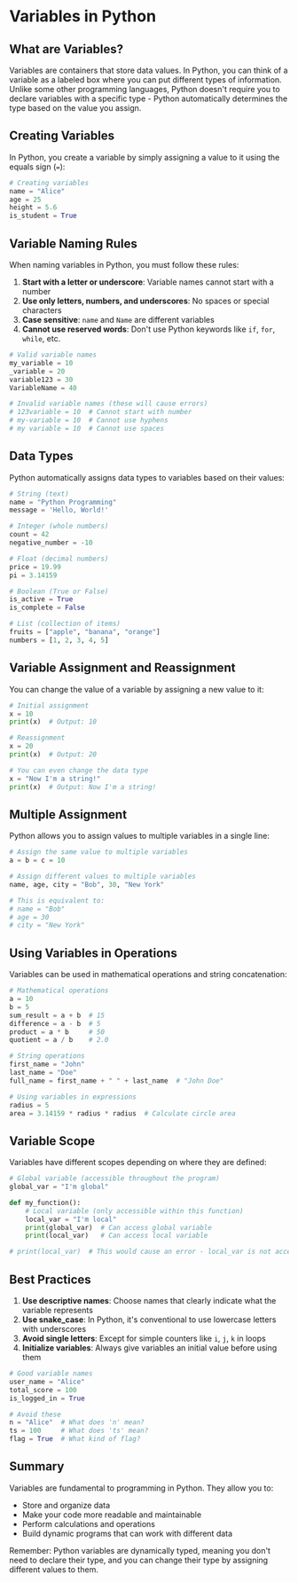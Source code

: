 # Variables in Python

## What are Variables?

Variables are containers that store data values. In Python, you can think of a variable as a labeled box where you can put different types of information. Unlike some other programming languages, Python doesn't require you to declare variables with a specific type - Python automatically determines the type based on the value you assign.

## Creating Variables

In Python, you create a variable by simply assigning a value to it using the equals sign (`=`):

```python
# Creating variables
name = "Alice"
age = 25
height = 5.6
is_student = True
```

## Variable Naming Rules

When naming variables in Python, you must follow these rules:

1. **Start with a letter or underscore**: Variable names cannot start with a number
2. **Use only letters, numbers, and underscores**: No spaces or special characters
3. **Case sensitive**: `name` and `Name` are different variables
4. **Cannot use reserved words**: Don't use Python keywords like `if`, `for`, `while`, etc.

```python
# Valid variable names
my_variable = 10
_variable = 20
variable123 = 30
VariableName = 40

# Invalid variable names (these will cause errors)
# 123variable = 10  # Cannot start with number
# my-variable = 10  # Cannot use hyphens
# my variable = 10  # Cannot use spaces
```

## Data Types

Python automatically assigns data types to variables based on their values:

```python
# String (text)
name = "Python Programming"
message = 'Hello, World!'

# Integer (whole numbers)
count = 42
negative_number = -10

# Float (decimal numbers)
price = 19.99
pi = 3.14159

# Boolean (True or False)
is_active = True
is_complete = False

# List (collection of items)
fruits = ["apple", "banana", "orange"]
numbers = [1, 2, 3, 4, 5]
```

## Variable Assignment and Reassignment

You can change the value of a variable by assigning a new value to it:

```python
# Initial assignment
x = 10
print(x)  # Output: 10

# Reassignment
x = 20
print(x)  # Output: 20

# You can even change the data type
x = "Now I'm a string!"
print(x)  # Output: Now I'm a string!
```

## Multiple Assignment

Python allows you to assign values to multiple variables in a single line:

```python
# Assign the same value to multiple variables
a = b = c = 10

# Assign different values to multiple variables
name, age, city = "Bob", 30, "New York"

# This is equivalent to:
# name = "Bob"
# age = 30
# city = "New York"
```

## Using Variables in Operations

Variables can be used in mathematical operations and string concatenation:

```python
# Mathematical operations
a = 10
b = 5
sum_result = a + b  # 15
difference = a - b  # 5
product = a * b     # 50
quotient = a / b    # 2.0

# String operations
first_name = "John"
last_name = "Doe"
full_name = first_name + " " + last_name  # "John Doe"

# Using variables in expressions
radius = 5
area = 3.14159 * radius * radius  # Calculate circle area
```

## Variable Scope

Variables have different scopes depending on where they are defined:

```python
# Global variable (accessible throughout the program)
global_var = "I'm global"

def my_function():
    # Local variable (only accessible within this function)
    local_var = "I'm local"
    print(global_var)  # Can access global variable
    print(local_var)   # Can access local variable

# print(local_var)  # This would cause an error - local_var is not accessible here
```

## Best Practices

1. **Use descriptive names**: Choose names that clearly indicate what the variable represents
2. **Use snake_case**: In Python, it's conventional to use lowercase letters with underscores
3. **Avoid single letters**: Except for simple counters like `i`, `j`, `k` in loops
4. **Initialize variables**: Always give variables an initial value before using them

```python
# Good variable names
user_name = "Alice"
total_score = 100
is_logged_in = True

# Avoid these
n = "Alice"  # What does 'n' mean?
ts = 100     # What does 'ts' mean?
flag = True  # What kind of flag?
```

## Summary

Variables are fundamental to programming in Python. They allow you to:
- Store and organize data
- Make your code more readable and maintainable
- Perform calculations and operations
- Build dynamic programs that can work with different data

Remember: Python variables are dynamically typed, meaning you don't need to declare their type, and you can change their type by assigning different values to them.
